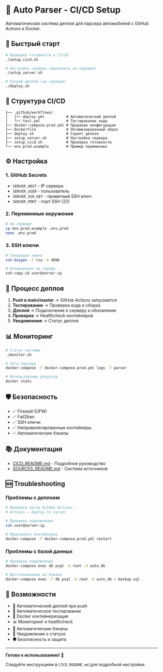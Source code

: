 # 🚗 Auto Parser - CI/CD Setup

Автоматическая система деплоя для парсера автомобилей с GitHub Actions и Docker.

## 🚀 Быстрый старт

```bash
# Проверка готовности к CI/CD
./setup_cicd.sh

# Настройка сервера (выполнить на сервере)
./setup_server.sh

# Ручной деплой (на сервере)
./deploy.sh
```

## 📁 Структура CI/CD

```
├── .github/workflows/
│   ├── deploy.yml          # Автоматический деплой
│   └── test.yml            # Тестирование кода
├── docker-compose.prod.yml # Продакшн конфигурация
├── Dockerfile              # Оптимизированный образ
├── deploy.sh               # Скрипт деплоя
├── setup_server.sh         # Настройка сервера
├── setup_cicd.sh           # Проверка готовности
└── env.prod.example        # Пример переменных
```

## ⚙️ Настройка

### 1. GitHub Secrets
- `SERVER_HOST` - IP сервера
- `SERVER_USER` - пользователь
- `SERVER_SSH_KEY` - приватный SSH ключ
- `SERVER_PORT` - порт SSH (22)

### 2. Переменные окружения
```bash
# На сервере
cp env.prod.example .env.prod
nano .env.prod
```

### 3. SSH ключи
```bash
# Генерация ключа
ssh-keygen -t rsa -b 4096

# Копирование на сервер
ssh-copy-id user@server-ip
```

## 🔄 Процесс деплоя

1. **Push в main/master** → GitHub Actions запускается
2. **Тестирование** → Проверка кода и сборка
3. **Деплой** → Подключение к серверу и обновление
4. **Проверка** → Healthcheck контейнеров
5. **Уведомления** → Статус деплоя

## 📊 Мониторинг

```bash
# Статус системы
./monitor.sh

# Логи парсера
docker-compose -f docker-compose.prod.yml logs -f parser

# Использование ресурсов
docker stats
```

## 🛡️ Безопасность

- ✅ Firewall (UFW)
- ✅ Fail2ban
- ✅ SSH ключи
- ✅ Непривилегированные контейнеры
- ✅ Автоматические бэкапы

## 📚 Документация

- [CICD_README.md](CICD_README.md) - Подробное руководство
- [SOURCES_README.md](SOURCES_README.md) - Система источников

## 🆘 Troubleshooting

### Проблемы с деплоем
```bash
# Проверка логов GitHub Actions
# Actions → Deploy to Server

# Проверка подключения
ssh user@server-ip

# Перезапуск контейнеров
docker-compose -f docker-compose.prod.yml restart
```

### Проблемы с базой данных
```bash
# Проверка подключения
docker-compose exec db psql -U root -d auto_db

# Восстановление из бэкапа
docker-compose exec -T db psql -U root -d auto_db < backup.sql
```

## 🎯 Возможности

- 🔄 Автоматический деплой при push
- 🧪 Автоматическое тестирование
- 🐳 Docker контейнеризация
- 📊 Мониторинг и healthcheck
- 💾 Автоматические бэкапы
- 🔔 Уведомления о статусе
- 🛡️ Безопасность и защита

---

**Готово к использованию!** 🚀

Следуйте инструкциям в `CICD_README.md` для подробной настройки.
